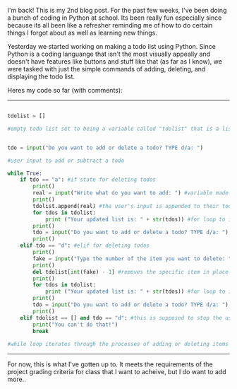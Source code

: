 I'm back! This is my 2nd blog post. For the past few weeks, I've been doing a bunch of coding in Python at school. Its been really fun especially since because its all been like a refresher reminding me of how to do certain things I forgot about as well as learning new things.

Yesterday we started working on making a todo list using Python. Since Python is a coding languange that isn't the most visually appeally and doesn't have features like buttons and stuff like that (as far as I know), we were tasked with just the simple commands of adding, deleting, and displaying the todo list.

Heres my code so far (with comments):

---

```Python

tdolist = []

#empty todo list set to being a variable called "tdolist" that is a list


tdo = input("Do you want to add or delete a todo? TYPE d/a: ")

#user input to add or subtract a todo

while True:
    if tdo == "a": #if state for deleting todos
        print()
        real = input("Write what do you want to add: ") #variable made for adding todos
        print()
        tdolist.append(real) #the user's input is appended to their todo list (tdolist variable)
        for tdos in tdolist:
            print ("Your updated list is: " + str(tdos)) #for loop to iterate through printing each item in the list to make the UX a little better for deletion
        print()
        tdo = input("Do you want to add or delete a todo? TYPE d/a: ")
        print()
    elif tdo == "d": #elif for deleting todos
        print()
        fake = input("Type the number of the item you want to delete: ") #variable made for adding todos
        print()
        del tdolist[int(fake) - 1] #removes the specific item in place of the INDEX of the number that the user input. Subtract 1 from the number that the user inputs and you get the index of the item they wish to remove.
        print()
        for tdos in tdolist:
            print ("Your updated list is: " + str(tdos)) #for loop to iterate through printing each item in the list to make the UX better for deletion
        print()
        tdo = input("Do you want to add or delete a todo? TYPE d/a: ")
        print()
    elif tdolist == [] and tdo == "d": #this is supposed to stop the user from trying to delete from an empty list..
        print("You can't do that!")
        break
        
#while loop iterates through the processes of adding or deleting items

```
---


For now, this is what I've gotten up to. It meets the requirements of the project grading criteria for class that I want to acheive, but I do want to add more..